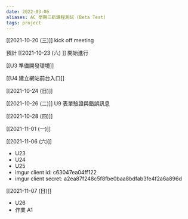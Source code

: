 ```yaml
---
date: 2022-03-06
aliases: AC 學期三新課程測試 (Beta Test)
tags: project
---
```


[[2021-10-20 (三)]] kick off meeting

預計 [[2021-10-23 (六) ]] 開始進行

[[U3 準備開發環境]]

[[U4 建立網站前台入口]]

[[2021-10-24 (日)]]

[[2021-10-26 (二)]] U9 表單驗證與錯誤訊息

[[2021-10-28 (四)]]

[[2021-11-01 (一)]]

[[2021-11-06 (六)]] 
- U23
- U24
- U25
- imgur client id: c63047ea04ff122
- imgur client secret: a2ea87f248c5f8fbe0baa8bdfab3fe4f2a6a896d

[[2021-11-07 (日)]]
- U26
- 作業 A1